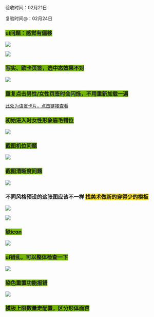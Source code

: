 验收时间：02月21日

复验时间@：02月24日

### <font style="background-color:#74B602;">ui问题：感觉有偏移</font>
![](https://cdn.nlark.com/yuque/0/2025/png/26927517/1740107534137-5c4829e0-9f7a-4725-aea5-bb65407d3881.png)

![](https://cdn.nlark.com/yuque/0/2025/png/26927517/1740107559908-e062c401-029a-492f-9600-315b4b26fe2b.png)

### <font style="background-color:#74B602;">写实、欧卡页签，选中态效果不对</font>
![](https://cdn.nlark.com/yuque/0/2025/png/26927517/1740107630780-5125ab6e-eba5-4a1f-8b78-5278aeb070a8.png)

### <font style="background-color:#74B602;">重复点击男性/女性页签时会闪烁，不用重新加载一遍</font>
[此处为语雀卡片，点击链接查看](https://www.yuque.com/zdlwma/kxyozs/ciwbxcu30qezgv7w#uOpML)

### <font style="background-color:#74B602;">初始进入时女性形象眉毛错位</font>
![](https://cdn.nlark.com/yuque/0/2025/png/26927517/1740107762832-0b987c3b-dbb8-4408-bbfc-8023b4fd73ea.png)

### <font style="background-color:#74B602;">截图机位问题</font>
![](https://cdn.nlark.com/yuque/0/2025/png/26927517/1740120583502-b1cd3e0e-4738-464a-9bdc-cded1da0e972.png)

### <font style="background-color:#74B602;">截图清晰度问题</font>
![](https://cdn.nlark.com/yuque/0/2025/png/26927517/1740120595861-ad17ca52-bdb7-4891-8677-a7e96576efa6.png)

### 不同风格预设的这张图应该不一样 <font style="background-color:#FBDE28;">找美术做新的穿得少的模板</font>
![](https://cdn.nlark.com/yuque/0/2025/png/26927517/1740120627921-408dd2d1-8d26-4d42-855c-e820b819f730.png)

![](https://cdn.nlark.com/yuque/0/2025/png/26927517/1740120690388-23e2a50e-1e9e-414f-aab3-4df975a02575.png)

### <font style="background-color:#74B602;">缺icon</font>
![](https://cdn.nlark.com/yuque/0/2025/png/26927517/1740107964114-e8e72867-ed66-484f-b50b-7118423b9370.png)

### <font style="background-color:#74B602;">ui错乱，可以整体检查一下</font>
![](https://cdn.nlark.com/yuque/0/2025/png/26927517/1740117950259-15c841cc-74cb-4974-97d5-3673a0734062.png)

### <font style="background-color:#74B602;">染色重置功能报错</font>
![](https://cdn.nlark.com/yuque/0/2025/png/26927517/1740120527651-88beb20a-843b-400b-8b3a-99bbe52a7afe.png)

### <font style="background-color:#74B602;">模板上限数量走配置，区分形体面容</font>


